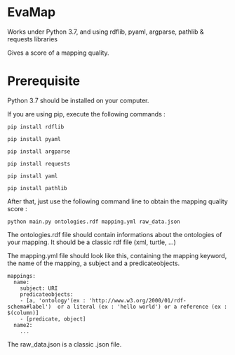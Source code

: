 # EvaMap

Works under Python 3.7, and using rdflib, pyaml, argparse, pathlib & requests libraries

Gives a score of a mapping quality. 

# Prerequisite
  
Python 3.7 should be installed on your computer.

If you are using pip, execute the following commands :

```
pip install rdflib
```
```
pip install pyaml
```
```
pip install argparse
```
```
pip install requests
```
```
pip install yaml
```
```
pip install pathlib
```

After that, just use the following command line to obtain the mapping quality score :

```
python main.py ontologies.rdf mapping.yml raw_data.json
```

The ontologies.rdf file should contain informations about the ontologies of your mapping. It should be a classic rdf file (xml, turtle, ...)

The mapping.yml file should look like this, containing the mapping keyword, the name of the mapping, a subject and a predicateobjects.
```
mappings:
  name:
    subject: URI
    predicateobjects:
    - [a, 'ontology'(ex : 'http://www.w3.org/2000/01/rdf-schema#label')  or a literal (ex : 'hello world') or a reference (ex : $(column)]
    - [predicate, object]
  name2:
    ...
 ```
 
 The raw_data.json is a classic .json file.
